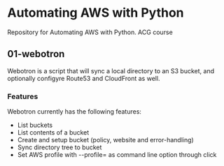 # Automating AWS with Python

Repository for Automating AWS with Python. ACG course

## 01-webotron

Webotron is a script that will sync a local directory to an S3 bucket, 
and optionally configyre Route53 and CloudFront as well. 

### Features

Webotron currently has the following features:

- List buckets
- List contents of a bucket
- Create and setup bucket (policy, website and error-handling)
- Sync directory tree to bucket
- Set AWS profile with --profile=<profileName> as command line option through click
